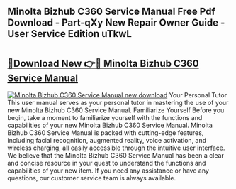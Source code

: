 ## Minolta Bizhub C360 Service Manual Free Pdf Download - Part-qXy New Repair Owner Guide - User Service Edition uTkwL

# <h2><a href="http://bc64341.oget.top/?id=Minolta+Bizhub+C360+Service+Manual">🔗Download New 👉🔴 Minolta Bizhub C360 Service Manual</a></h2>

[![Minolta Bizhub C360 Service Manual new download](https://i.imgur.com/5g1atiW.png)](http://bc64341.oget.top/?id=Minolta+Bizhub+C360+Service+Manual)
Your Personal Tutor This user manual serves as your personal tutor in mastering the use of your new Minolta Bizhub C360 Service Manual. Familiarize Yourself Before you begin, take a moment to familiarize yourself with the functions and capabilities of your new Minolta Bizhub C360 Service Manual. Minolta Bizhub C360 Service Manual is packed with cutting-edge features, including facial recognition, augmented reality, voice activation, and wireless charging, all easily accessible through the intuitive user interface. We believe that the Minolta Bizhub C360 Service Manual has been a clear and concise resource in your quest to understand the functions and capabilities of your new item. If you need any assistance or have any questions, our customer service team is always available.
